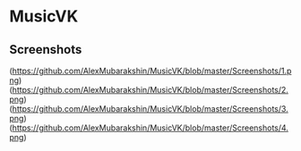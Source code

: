# MusicVK
## Screenshots
(https://github.com/AlexMubarakshin/MusicVK/blob/master/Screenshots/1.png)
(https://github.com/AlexMubarakshin/MusicVK/blob/master/Screenshots/2.png)
(https://github.com/AlexMubarakshin/MusicVK/blob/master/Screenshots/3.png)
(https://github.com/AlexMubarakshin/MusicVK/blob/master/Screenshots/4.png)
